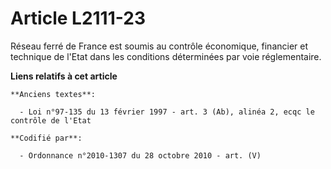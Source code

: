 # Article L2111-23

Réseau ferré de France est soumis au contrôle économique, financier et technique de l'Etat dans les conditions déterminées
par voie réglementaire.

**Liens relatifs à cet article**

	**Anciens textes**:

	  - Loi n°97-135 du 13 février 1997 - art. 3 (Ab), alinéa 2, ecqc le contrôle de l'Etat

	**Codifié par**:

	  - Ordonnance n°2010-1307 du 28 octobre 2010 - art. (V)
